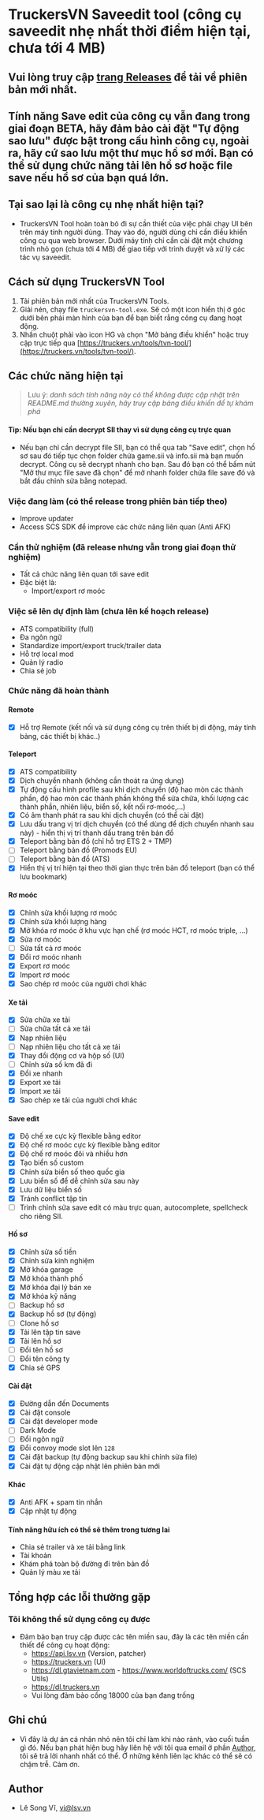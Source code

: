 # TruckersVN Saveedit tool (công cụ saveedit nhẹ nhất thời điểm hiện tại, chưa tới 4 MB)

## Vui lòng truy cập [trang Releases](https://github.com/lesongvi/truckersvn-saveedit-tool/releases) để tải về phiên bản mới nhất.

## Tính năng Save edit của công cụ vẫn đang trong giai đoạn BETA, hãy đảm bảo cài đặt "Tự động sao lưu" được bật trong cấu hình công cụ, ngoài ra, hãy cứ sao lưu một thư mục hồ sơ mới. Bạn có thể sử dụng chức năng tải lên hồ sơ hoặc file save nếu hồ sơ của bạn quá lớn.

## Tại sao lại là công cụ nhẹ nhất hiện tại?

- TruckersVN Tool hoàn toàn bỏ đi sự cần thiết của việc phải chạy UI bên trên máy tính người dùng. Thay vào đó, người dùng chỉ cần điều khiển công cụ qua web browser. Dưới máy tính chỉ cần cài đặt một chương trình nhỏ gọn (chưa tới 4 MB) để giao tiếp với trình duyệt và xử lý các tác vụ saveedit.

## Cách sử dụng TruckersVN Tool

1. Tải phiên bản mới nhất của TruckersVN Tools.
2. Giải nén, chạy file `truckersvn-tool.exe`. Sẽ có một icon hiển thị ở góc dưới bên phải màn hình của bạn để bạn biết rằng công cụ đang hoạt động.
3. Nhấn chuột phải vào icon HG và chọn "Mở bảng điều khiển" hoặc truy cập trực tiếp qua [https://truckers.vn/tools/tvn-tool/](https://truckers.vn/tools/tvn-tool/).

## Các chức năng hiện tại

> Lưu ý: _danh sách tính năng này có thể không được cập nhật trên README.md thường xuyên, hãy truy cập bảng điều khiển để tự khám phá_

#### Tip: Nếu bạn chỉ cần decrypt SII thay vì sử dụng công cụ trực quan

- Nếu bạn chỉ cần decrypt file SII, bạn có thể qua tab "Save edit", chọn hồ sơ sau đó tiếp tục chọn folder chứa game.sii và info.sii mà bạn muốn decrypt. Công cụ sẽ decrypt nhanh cho bạn. Sau đó bạn có thể bấm nút "Mở thư mục file save đã chọn" để mở nhanh folder chứa file save đó và bắt đầu chỉnh sửa bằng notepad.

### Việc đang làm (có thể release trong phiên bản tiếp theo)
- Improve updater
- Access SCS SDK để improve các chức năng liên quan (Anti AFK)

### Cần thử nghiệm (đã release nhưng vẫn trong giai đoạn thử nghiệm)

- Tất cả chức năng liên quan tới save edit
- Đặc biệt là:
  - Import/export rơ moóc
### Việc sẽ lên dự định làm (chưa lên kế hoạch release)

- ATS compatibility (full)
- Đa ngôn ngữ
- Standardize import/export truck/trailer data
- Hỗ trợ local mod
- Quản lý radio
- Chia sẻ job

### Chức năng đã hoàn thành

#### Remote

- [x] Hỗ trợ Remote (kết nối và sử dụng công cụ trên thiết bị di động, máy tính bảng, các thiết bị khác..)

#### Teleport

- [x] ATS compatibility
- [x] Dịch chuyển nhanh (không cần thoát ra ứng dụng)
- [x] Tự động cấu hình profile sau khi dịch chuyển (độ hao mòn các thành phần, độ hao mòn các thành phần không thể sửa chữa, khối lượng các thành phần, nhiên liệu, biển số, kết nối rơ-moóc,...)
- [x] Có âm thanh phát ra sau khi dịch chuyển (có thể cài đặt)
- [x] Lưu dấu trang vị trí dịch chuyển (có thể dùng để dịch chuyển nhanh sau này) - hiển thị vị trí thanh dấu trang trên bản đồ
- [x] Teleport bằng bản đồ (chỉ hỗ trợ ETS 2 + TMP)
- [ ] Teleport bằng bản đồ (Promods EU)
- [ ] Teleport bằng bản đồ (ATS)
- [x] Hiển thị vị trí hiện tại theo thời gian thực trên bản đồ teleport (bạn có thể lưu bookmark)

#### Rơ moóc

- [x] Chỉnh sửa khối lượng rơ moóc
- [x] Chỉnh sửa khối lượng hàng
- [x] Mở khóa rơ moóc ở khu vực hạn chế (rơ moóc HCT, rơ moóc triple, ...)
- [x] Sửa rơ moóc
- [ ] Sửa tất cả rơ moóc
- [x] Đổi rơ moóc nhanh
- [x] Export rơ moóc
- [x] Import rơ moóc
- [x] Sao chép rơ moóc của người chơi khác

#### Xe tải

- [x] Sửa chữa xe tải
- [ ] Sửa chữa tất cả xe tải
- [x] Nạp nhiên liệu
- [ ] Nạp nhiên liệu cho tất cả xe tải
- [x] Thay đổi động cơ và hộp số (UI)
- [ ] Chỉnh sửa số km đã đi
- [x] Đổi xe nhanh
- [x] Export xe tải
- [x] Import xe tải
- [x] Sao chép xe tải của người chơi khác

#### Save edit

- [x] Độ chế xe cực kỳ flexible bằng editor
- [x] Độ chế rơ moóc cực kỳ flexible bằng editor
- [x] Độ chế rơ moóc đôi và nhiều hơn
- [x] Tạo biển số custom
- [x] Chỉnh sửa biển số theo quốc gia
- [x] Lưu biển số để dễ chỉnh sửa sau này
- [x] Lưu dữ liệu biển số
- [x] Tránh conflict tập tin
- [ ] Trình chỉnh sửa save edit có màu trực quan, autocomplete, spellcheck cho riêng SII.

#### Hồ sơ

- [x] Chỉnh sửa số tiền
- [x] Chỉnh sửa kinh nghiệm
- [x] Mở khóa garage
- [x] Mở khóa thành phố
- [x] Mở khóa đại lý bán xe
- [x] Mở khóa kỹ năng
- [ ] Backup hồ sơ
- [x] Backup hồ sơ (tự động)
- [ ] Clone hồ sơ
- [x] Tải lên tập tin save
- [x] Tải lên hồ sơ
- [ ] Đổi tên hồ sơ
- [ ] Đổi tên công ty
- [x] Chia sẻ GPS

#### Cài đặt

- [x] Đường dẫn đến Documents
- [x] Cài đặt console
- [x] Cài đặt developer mode
- [ ] Dark Mode
- [ ] Đổi ngôn ngữ
- [x] Đổi convoy mode slot lên `128`
- [x] Cài đặt backup (tự động backup sau khi chỉnh sửa file)
- [x] Cài đặt tự động cập nhật lên phiên bản mới

#### Khác
- [x] Anti AFK + spam tin nhắn
- [x] Cập nhật tự động

#### Tính năng hữu ích có thể sẽ thêm trong tương lai

- Chia sẻ trailer và xe tải bằng link
- Tài khoản
- Khám phá toàn bộ đường đi trên bản đồ
- Quản lý màu xe tải

<!--<img alt="image" src="https://github.com/user-attachments/assets/10049bb6-5980-4936-967d-fd1c1d1ccd20" width="30%" />

<img alt="image" src="https://github.com/user-attachments/assets/d03da7b9-f803-4407-920e-e079685f77a8" width="30%" />

<img alt="image" src="https://github.com/user-attachments/assets/118c8910-8a60-48ac-9208-67daaf01e781" width="30%" />-->

## Tổng hợp các lỗi thường gặp
### Tôi không thể sử dụng công cụ được
- Đảm bảo bạn truy cập được các tên miền sau, đây là các tên miền cần thiết để công cụ hoạt động:
  - https://api.lsv.vn (Version, patcher)
  - https://truckers.vn (UI)
  - https://dl.gtavietnam.com - https://www.worldoftrucks.com/ (SCS Utils)
  - https://dl.truckers.vn
  - Vui lòng đảm bảo cổng 18000 của bạn đang trống

## Ghi chú

- Vì đây là dự án cá nhân nhỏ nên tôi chỉ làm khi nào rảnh, vào cuối tuần gì đó. Nếu bạn phát hiện bug hãy liên hệ với tôi qua email ở phần [Author](#author), tôi sẽ trả lời nhanh nhất có thể. Ở những kênh liên lạc khác có thể sẽ có chậm trễ. Cảm ơn.

## Author

- Lê Song Vĩ, <vi@lsv.vn>
